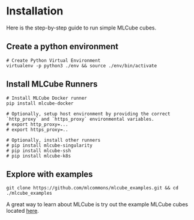 # Installation

Here is the step-by-step guide to run simple MLCube cubes.

## Create a python environment
```
# Create Python Virtual Environment
virtualenv -p python3 ./env && source ./env/bin/activate
```

## Install MLCube Runners
```
# Install MLCube Docker runner 
pip install mlcube-docker

# Optionally, setup host environment by providing the correct `http_proxy` and `https_proxy` environmental variables.
# export http_proxy=...
# export https_proxy=..

# Optionally, install other runners
# pip install mlcube-singularity
# pip install mlcube-ssh
# pip install mlcube-k8s
``` 

## Explore with examples
```
git clone https://github.com/mlcommons/mlcube_examples.git && cd ./mlcube_examples
```
A great way to learn about MLCube is try out the example MLCube cubes located [here](https://github.com/mlcommons/mlcube_examples).

